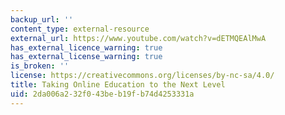 ```yaml
---
backup_url: ''
content_type: external-resource
external_url: https://www.youtube.com/watch?v=dETMQEAlMwA
has_external_licence_warning: true
has_external_license_warning: true
is_broken: ''
license: https://creativecommons.org/licenses/by-nc-sa/4.0/
title: Taking Online Education to the Next Level
uid: 2da006a2-32f0-43be-b19f-b74d4253331a
---
```

